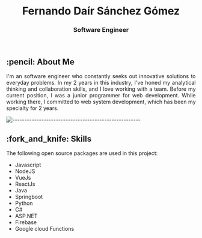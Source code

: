 <h1 align="center"> Fernando Daír Sánchez Gómez</h1>
<h3 align="center"> Software Engineer </h3>  

</br>

<!-- ABOUT ME -->
<h2 id="about-the-project"> :pencil: About Me</h2>

<p align="justify"> 
 I'm an software engineer who constantly seeks out innovative solutions to everyday problems. In my 2 years in this industry, I've honed my analytical thinking and collaboration skills, and I love working with a team.
 Before my current position, I was a junior programmer for web development. While working there, I committed to web system development, which has been my specialty for 2 years.
</p>


![-----------------------------------------------------](https://raw.githubusercontent.com/andreasbm/readme/master/assets/lines/rainbow.png)

<!-- PREREQUISITES -->
<h2 id="skills"> :fork_and_knife: Skills</h2>

<!--This project is written in Python programming language. <br>-->
The following open source packages are used in this project:
* Javascript
* NodeJS
* VueJs
* ReactJs
* Java
* Springboot
* Python
* C#
* ASP.NET
* Firebase
* Google cloud Functions
